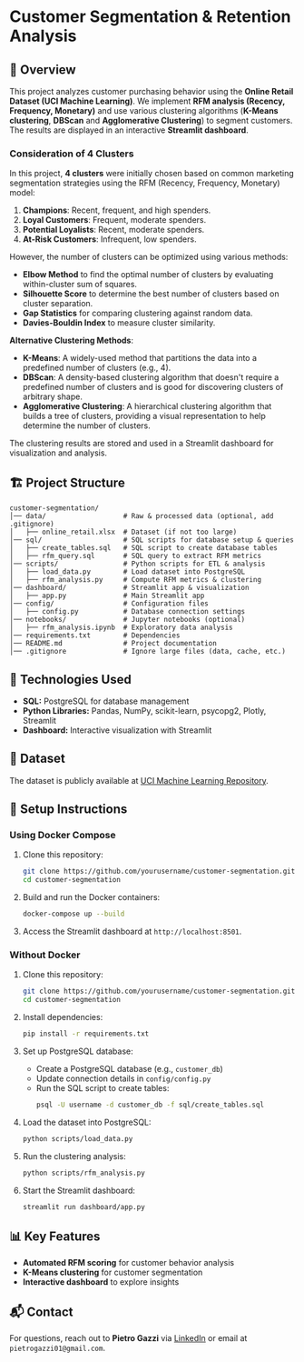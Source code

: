 # Customer Segmentation & Retention Analysis

## 📌 Overview
This project analyzes customer purchasing behavior using the **Online Retail Dataset (UCI Machine Learning)**. We implement **RFM analysis (Recency, Frequency, Monetary)** and use various clustering algorithms (**K-Means clustering**, **DBScan** and **Agglomerative Clustering**) to segment customers. The results are displayed in an interactive **Streamlit dashboard**.

### **Consideration of 4 Clusters**
In this project, **4 clusters** were initially chosen based on common marketing segmentation strategies using the RFM (Recency, Frequency, Monetary) model:

1. **Champions**: Recent, frequent, and high spenders.
2. **Loyal Customers**: Frequent, moderate spenders.
3. **Potential Loyalists**: Recent, moderate spenders.
4. **At-Risk Customers**: Infrequent, low spenders.

However, the number of clusters can be optimized using various methods: 

- **Elbow Method** to find the optimal number of clusters by evaluating within-cluster sum of squares.
-  **Silhouette Score** to determine the best number of clusters based on cluster separation.
-  **Gap Statistics** for comparing clustering against random data.
-  **Davies-Bouldin Index** to measure cluster similarity.

**Alternative Clustering Methods**:

-  **K-Means**: A widely-used method that partitions the data into a predefined number of clusters (e.g., 4).
-  **DBScan**: A density-based clustering algorithm that doesn't require a predefined number of clusters and is good for discovering clusters of arbitrary shape.
-  **Agglomerative Clustering**: A hierarchical clustering algorithm that builds a tree of clusters, providing a visual representation to help determine the number of clusters.

The clustering results are stored and used in a Streamlit dashboard for visualization and analysis.

## 🏗 Project Structure
```
customer-segmentation/
│── data/                   # Raw & processed data (optional, add .gitignore)
│   ├── online_retail.xlsx  # Dataset (if not too large)
│── sql/                    # SQL scripts for database setup & queries
│   ├── create_tables.sql   # SQL script to create database tables
│   ├── rfm_query.sql       # SQL query to extract RFM metrics
│── scripts/                # Python scripts for ETL & analysis
│   ├── load_data.py        # Load dataset into PostgreSQL
│   ├── rfm_analysis.py     # Compute RFM metrics & clustering
│── dashboard/              # Streamlit app & visualization
│   ├── app.py              # Main Streamlit app
│── config/                 # Configuration files
│   ├── config.py           # Database connection settings
│── notebooks/              # Jupyter notebooks (optional)
│   ├── rfm_analysis.ipynb  # Exploratory data analysis
│── requirements.txt        # Dependencies
│── README.md               # Project documentation
│── .gitignore              # Ignore large files (data, cache, etc.)
```

## 🚀 Technologies Used
- **SQL:** PostgreSQL for database management
- **Python Libraries:** Pandas, NumPy, scikit-learn, psycopg2, Plotly, Streamlit
- **Dashboard:** Interactive visualization with Streamlit

## 📂 Dataset
The dataset is publicly available at [UCI Machine Learning Repository](https://archive.ics.uci.edu/ml/datasets/online+retail).

## 🔧 Setup Instructions

### Using Docker Compose

1. Clone this repository:
   ```bash
   git clone https://github.com/yourusername/customer-segmentation.git
   cd customer-segmentation
   ```

2. Build and run the Docker containers:
   ```bash
   docker-compose up --build
   ```

3. Access the Streamlit dashboard at `http://localhost:8501`.

### Without Docker

1. Clone this repository:
   ```bash
   git clone https://github.com/yourusername/customer-segmentation.git
   cd customer-segmentation
   ```

2. Install dependencies:
   ```bash
   pip install -r requirements.txt
   ```

3. Set up PostgreSQL database:
   - Create a PostgreSQL database (e.g., `customer_db`)
   - Update connection details in `config/config.py`
   - Run the SQL script to create tables:
     ```bash
     psql -U username -d customer_db -f sql/create_tables.sql
     ```

4. Load the dataset into PostgreSQL:
   ```bash
   python scripts/load_data.py
   ```

5. Run the clustering analysis:
   ```bash
   python scripts/rfm_analysis.py
   ```

6. Start the Streamlit dashboard:
   ```bash
   streamlit run dashboard/app.py
   ```

## 📊 Key Features
- **Automated RFM scoring** for customer behavior analysis
- **K-Means clustering** for customer segmentation
- **Interactive dashboard** to explore insights

## 📬 Contact
For questions, reach out to **Pietro Gazzi** via [LinkedIn](https://www.linkedin.com/in/pietro-gazzi/) or email at `pietrogazzi01@gmail.com`.

